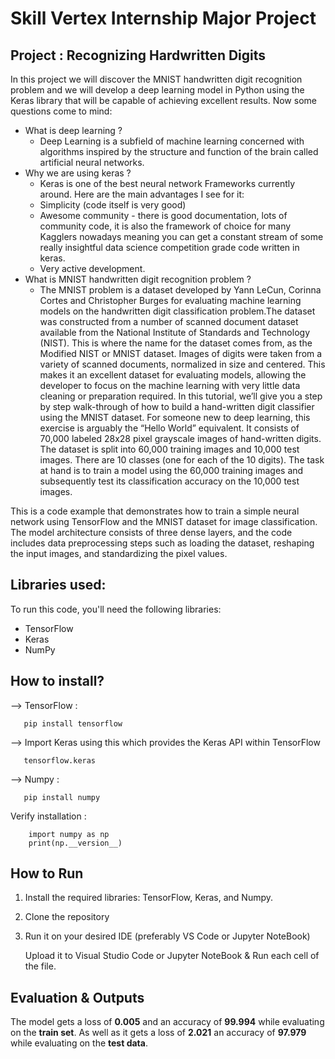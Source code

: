 # Skill Vertex Internship Major Project
## Project : Recognizing Hardwritten Digits

In this project we will discover the MNIST handwritten digit recognition problem and we will develop a deep learning model in Python using the Keras library that will be capable of achieving excellent results. Now some questions come to mind:
- What is deep learning ? 
    - Deep Learning is a subfield of machine learning concerned with algorithms inspired by the structure and function of the brain called artificial neural networks.
- Why we are using keras ?
    - Keras is one of the best neural network Frameworks currently around. Here are the main advantages I see for it:
    - Simplicity (code itself is very good)
    - Awesome community - there is good documentation, lots of community code, it is also the framework of choice for many Kagglers nowadays meaning you can get a constant stream of some really insightful data science competition grade code written in keras.
    - Very active development.
- What is MNIST handwritten digit recognition problem ?
    - The MNIST problem is a dataset developed by Yann LeCun, Corinna Cortes and Christopher Burges for evaluating machine learning models on the handwritten digit classification problem.The dataset was constructed from a number of scanned document dataset available from the National Institute of Standards and Technology (NIST). This is where the name for the dataset comes from, as the Modified NIST or MNIST dataset. Images of digits were taken from a variety of scanned documents, normalized in size and centered. This makes it an excellent dataset for evaluating models, allowing the developer to focus on the machine learning with very little data cleaning or preparation required. In this tutorial, we’ll give you a step by step walk-through of how to build a hand-written digit classifier using the MNIST dataset. For someone new to deep learning, this exercise is arguably the “Hello World” equivalent. It consists of 70,000 labeled 28x28 pixel grayscale images of hand-written digits. The dataset is split into 60,000 training images and 10,000 test images. There are 10 classes (one for each of the 10 digits). The task at hand is to train a model using the 60,000 training images and subsequently test its classification accuracy on the 10,000 test images.

This is a code example that demonstrates how to train a simple neural network using TensorFlow and the MNIST dataset for image classification. The model architecture consists of three dense layers, and the code includes data preprocessing steps such as loading the dataset, reshaping the input images, and standardizing the pixel values.

## Libraries used:

To run this code, you'll need the following libraries:

- TensorFlow
- Keras
- NumPy

## How to install?

--> TensorFlow : 

       pip install tensorflow

--> Import Keras using this which provides the Keras API within TensorFlow

       tensorflow.keras

--> Numpy : 
        
       pip install numpy
        
Verify installation :
                   
        import numpy as np
        print(np.__version__)


## How to Run

1. Install the required libraries: TensorFlow, Keras, and Numpy.

2. Clone the repository 

3. Run it on your desired IDE (preferably VS Code or Jupyter NoteBook)

    Upload it to Visual Studio Code or Jupyter NoteBook & Run each cell of the file.

## Evaluation & Outputs
The model gets a loss of __0.005__ and an accuracy of __99.994__ while evaluating on the __train set__.
As well as it gets a loss of __2.021__ an accuracy of __97.979__ while evaluating on the __test data__.
   
